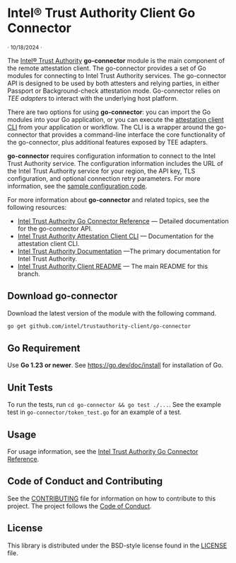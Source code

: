 # Intel® Trust Authority Client Go Connector

<p style="font-size: 0.875em;">· 10/18/2024 ·</p>

The [Intel® Trust Authority](https://www.intel.com/content/www/us/en/security/trust-authority.html) **go-connector** module is the main component of the remote attestation client. The go-connector provides a set of Go modules for connecting to Intel Trust Authority services. The go-connector API is designed to be used by both attesters and relying parties, in either Passport or Background-check attestation mode. Go-connector relies on _TEE adapters_ to interact with the underlying host platform. 

There are two options for using **go-connector**: you can import the Go modules into your Go application, or you can execute the [attestation client CLI](https://docs.trustauthority.intel.com/main/articles/integrate-go-tdx-cli.html) from your application or workflow. The CLI is a wrapper around the go-connector that provides a command-line interface the core functionality of the go-connector, plus additional features exposed by TEE adapters.

**go-connector** requires configuration information to connect to the Intel Trust Authority service. The configuration information includes the URL of the Intel Trust Authority service for your region, the API key, TLS configuration, and optional connection retry parameters. For more information, see the [sample configuration code](https://docs.trustauthority.intel.com/main/articles/integrate-go-client.html#go-connector-api).

For more information about **go-connector** and related topics, see the following resources:
- [Intel Trust Authority Go Connector Reference](https://docs.trustauthority.intel.com/main/articles/integrate-go-client.html) — Detailed documentation for the go-connector API. 
- [Intel Trust Authority Attestation Client CLI](https://docs.trustauthority.intel.com/main/articles/integrate-go-tdx-cli.html) — Documentation for the attestation client CLI.
- [Intel Trust Authority Documentation](https://docs.trustauthority.intel.com/main/) —The primary documentation for Intel Trust Authority.
- [Intel Trust Authority Client README](../README.md) — The main README for this branch.


## Download **go-connector**

Download the latest version of the module with the following command.

```sh
go get github.com/intel/trustauthority-client/go-connector
```

## Go Requirement

Use **Go 1.23 or newer**. See https://go.dev/doc/install for installation of Go.

## Unit Tests

To run the tests, run `cd go-connector && go test ./...`. See the example test in `go-connector/token_test.go` for an example of a test.

## Usage

For usage information, see the [Intel Trust Authority Go Connector Reference](https://docs.trustauthority.intel.com/main/articles/integrate-go-client.html).

## Code of Conduct and Contributing

See the [CONTRIBUTING](../CONTRIBUTING.md) file for information on how to contribute to this project. The project follows the [ Code of Conduct](../CODE_OF_CONDUCT.md).

## License

This library is distributed under the BSD-style license found in the [LICENSE](../LICENSE)
file.

